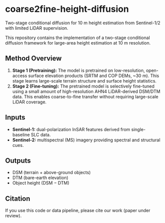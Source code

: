 # coarse2fine-height-diffusion
Two-stage conditional diffusion for 10 m height estimation from Sentinel-1/2 with limited LiDAR supervision.

This repository contains the implementation of a two-stage conditional diffusion framework for large-area height estimation at 10 m resolution.

## Method Overview
1. **Stage 1 (Pretraining):** The model is pretrained on low-resolution, open-access surface elevation products (SRTM and COP DEMs, ~30 m). This stage learns large-scale terrain structure and surface height statistics.
2. **Stage 2 (Fine-tuning):** The pretrained model is selectively fine-tuned using a small amount of high-resolution AHN4 LiDAR-derived DSM/DTM data. This enables coarse-to-fine transfer without requiring large-scale LiDAR coverage.

## Inputs
- **Sentinel-1:** dual-polarization InSAR features derived from single-baseline SLC data.
- **Sentinel-2:** multispectral (MS) imagery providing spectral and structural cues.

## Outputs
- DSM (terrain + above-ground objects)
- DTM (bare-earth elevation)
- Object height (DSM − DTM)

## Citation
If you use this code or data pipeline, please cite our work (paper under review).

